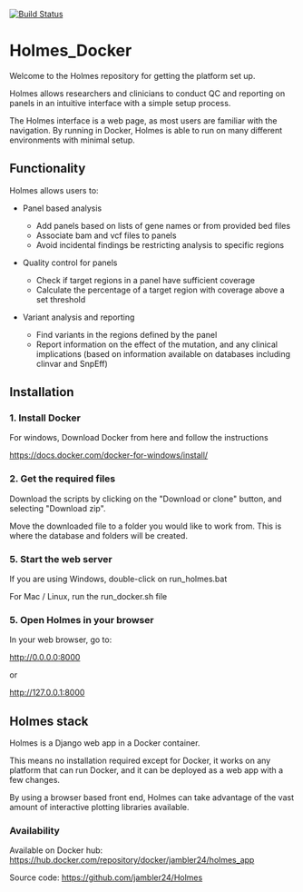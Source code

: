 [![Build Status](https://travis-ci.org/jambler24/Holmes_Docker.svg?branch=master)](https://travis-ci.org/jambler24/Holmes_Docker)

# Holmes_Docker

Welcome to the Holmes repository for getting the platform set up.

Holmes allows researchers and clinicians to conduct QC and reporting on panels in an intuitive interface with a simple setup process.

The Holmes interface is a web page, as most users are familiar with the navigation. By running in Docker, Holmes is able to run on many different environments with minimal setup.

## Functionality
Holmes allows users to:

- Panel based analysis
    - Add panels based on lists of gene names or from provided bed files
    - Associate bam and vcf files to panels
    - Avoid incidental findings be restricting analysis to specific regions

- Quality control for panels
    - Check if target regions in a panel have sufficient coverage
    - Calculate the percentage of a target region with coverage above a set threshold

- Variant analysis and reporting
    - Find variants in the regions defined by the panel
    - Report information on the effect of the mutation, and any clinical implications (based on information available 
    on databases including clinvar and SnpEff)

## Installation 

### 1. Install Docker
For windows, Download Docker from here and follow the instructions

https://docs.docker.com/docker-for-windows/install/

### 2. Get the required files 

Download the scripts by clicking on the "Download or clone" button, and selecting "Download zip".

Move the downloaded file to a folder you would like to work from. This is where the database and folders will be created.

### 5. Start the web server

If you are using Windows, double-click on run_holmes.bat

For Mac / Linux, run the run_docker.sh file

### 5. Open Holmes in your browser

In your web browser, go to: 

http://0.0.0.0:8000

or 

http://127.0.0.1:8000

## Holmes stack

Holmes is a Django web app in a Docker container.

This means no installation required except for Docker, it works on any platform that can run Docker, and it can be deployed as a web app with a few changes.

By using a browser based front end, Holmes can take advantage of the vast amount of interactive plotting libraries available. 

### Availability 

Available on Docker hub:
https://hub.docker.com/repository/docker/jambler24/holmes_app

Source code:
https://github.com/jambler24/Holmes

